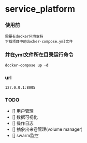 # service_platform
### 使用前
    需要有docker环境支持
    下载项目中的docker-compose.yml文件

### 并在yml文件所在目录运行命令
    docker-compose up -d

### url
    127.0.0.1:8005

### TODO
- [] 用户管理
- [] 数据可视化
- [] 操作日志
- [] 抽象出来卷管理(volume manager)
- [] swarm监控

